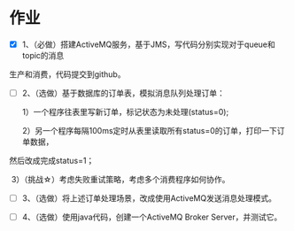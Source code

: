 # 作业

- [x] 1、（必做）搭建ActiveMQ服务，基于JMS，写代码分别实现对于queue和topic的消息 

生产和消费，代码提交到github。 

- [ ] 2、（选做）基于数据库的订单表，模拟消息队列处理订单： 

  1）一个程序往表里写新订单，标记状态为未处理(status=0); 

  2）另一个程序每隔100ms定时从表里读取所有status=0的订单，打印一下订单数据， 

然后改成完成status=1； 

​	   3）（挑战☆）考虑失败重试策略，考虑多个消费程序如何协作。 

- [ ] 3、（选做）将上述订单处理场景，改成使用ActiveMQ发送消息处理模式。 

- [ ] 4、（选做）使用java代码，创建一个ActiveMQ Broker Server，并测试它。

